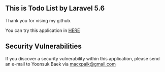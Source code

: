 ## This is Todo List by **Laravel 5.6**

Thank you for vising my github.

You can try this application in [HERE](http://52.196.114.50/)

## Security Vulnerabilities
If you discover a security vulnerability within this application, please send an e-mail to Yoonsuk Baek via [macxpaik@gmail.com](mailto:macxpaik@gmail.com)
